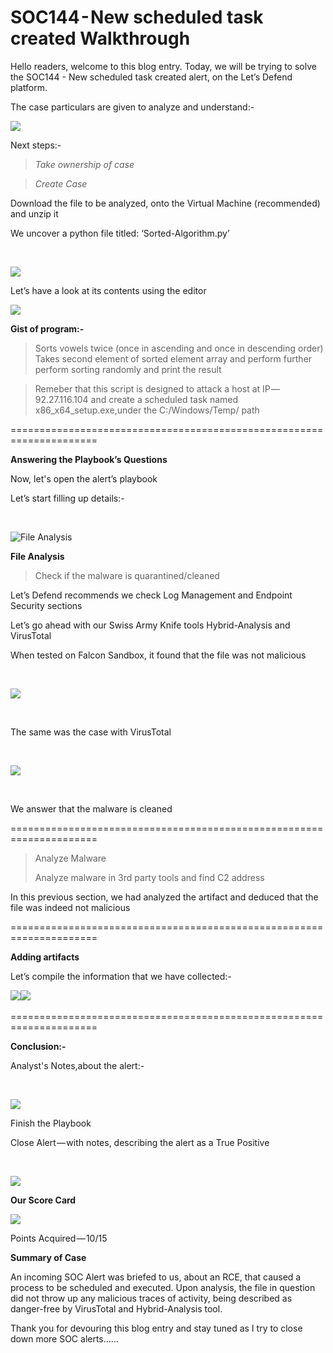 # SOC144 - New scheduled task created Walkthrough

Hello readers, welcome to this blog entry. Today, we will be trying to solve the SOC144 - New scheduled task created alert, on the Let’s Defend platform.

The case particulars are given to analyze and understand:-​

![](https://cdn-images-1.medium.com/max/1000/1\*4-20uejooB2bNvYwp0k6Fg.png)

Next steps:-

> _Take ownership of case_

> _Create Case_

Download the file to be analyzed, onto the Virtual Machine (recommended) and unzip it

We uncover a python file titled: ‘Sorted-Algorithm.py’

​

![](https://cdn-images-1.medium.com/max/1000/1\*pl8fDBFEumAEgsgnnVcf4w.png)

​Let’s have a look at its contents using the editor​

![](https://cdn-images-1.medium.com/max/1000/1\*BGeoABBCQtkMIwWdFPDKXA.png)

**​Gist of program:-**

> Sorts vowels twice (once in ascending and once in descending order) Takes second element of sorted element array and perform further perform sorting randomly and print the result

> Remeber that this script is designed to attack a host at IP — 92.27.116.104 and create a scheduled task named x86\_x64\_setup.exe,under the C:/Windows/Temp/ path

\=====================================================================

**Answering the Playbook’s Questions**

Now, let's open the alert’s playbook

Let’s start filling up details:-

​

![File Analysis](https://cdn-images-1.medium.com/max/1000/1\*N5B1Jp9O6k34p\_-2td8A-A.png)

**File Analysis**

> Check if the malware is quarantined/cleaned

Let’s Defend recommends we check Log Management and Endpoint Security sections

Let’s go ahead with our Swiss Army Knife tools Hybrid-Analysis and VirusTotal

When tested on Falcon Sandbox, it found that the file was not malicious

​

![](https://cdn-images-1.medium.com/max/1000/1\*mFfnIpdrdi\_R-L3jGKt52A.png)

​

The same was the case with VirusTotal

​

![](https://cdn-images-1.medium.com/max/1000/1\*du\_27ttvBMT8yY4EdPP6ww.png)

​

We answer that the malware is cleaned

\=====================================================================

> Analyze Malware&#x20;
>
> Analyze malware in 3rd party tools and find C2 address

In this previous section, we had analyzed the artifact and deduced that the file was indeed not malicious

\=====================================================================

**Adding artifacts**

Let’s compile the information that we have collected:-

​![](https://cdn-images-1.medium.com/max/1000/1\*Ri-lHe9vyEDoSPPXpEkXqA.png)![](https://cdn-images-1.medium.com/max/1000/1\*VPOskGSP2kuLA8Djf15zIg.png)

\=====================================================================

**Conclusion:-**

Analyst's Notes,about the alert:-

​

![](https://cdn-images-1.medium.com/max/1000/1\*7IhV\_1RgZSy9EKEwI0sm1g.png)

​Finish the Playbook

Close Alert — with notes, describing the alert as a True Positive

​

![](https://cdn-images-1.medium.com/max/1000/1\*ERfdQ19vwBWstSRcFUzzsA.png)

**​Our Score Card**

![](https://cdn-images-1.medium.com/max/1000/1\*DM0H8NdcsYhbje3qImlHjA.png)

​Points Acquired — 10/15

**Summary of Case**

An incoming SOC Alert was briefed to us, about an RCE, that caused a process to be scheduled and executed. Upon analysis, the file in question did not throw up any malicious traces of activity, being described as danger-free by VirusTotal and Hybrid-Analysis tool.

Thank you for devouring this blog entry and stay tuned as I try to close down more SOC alerts……

